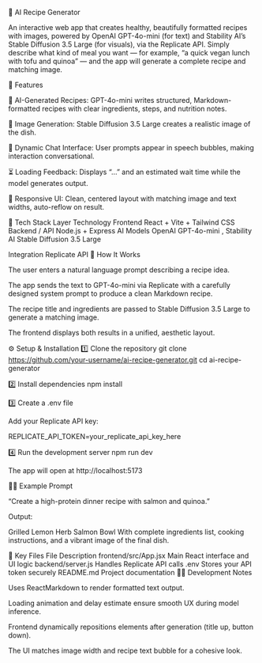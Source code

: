 🥗 AI Recipe Generator

An interactive web app that creates healthy, beautifully formatted recipes with images, powered by OpenAI GPT-4o-mini (for text) and Stability AI’s Stable Diffusion 3.5 Large (for visuals), via the Replicate API.
Simply describe what kind of meal you want — for example, “a quick vegan lunch with tofu and quinoa” — and the app will generate a complete recipe and matching image.

🚀 Features

🧠 AI-Generated Recipes: GPT-4o-mini writes structured, Markdown-formatted recipes with clear ingredients, steps, and nutrition notes.

🎨 Image Generation: Stable Diffusion 3.5 Large creates a realistic image of the dish.

💬 Dynamic Chat Interface: User prompts appear in speech bubbles, making interaction conversational.

⏳ Loading Feedback: Displays “…” and an estimated wait time while the model generates output.

🎨 Responsive UI: Clean, centered layout with matching image and text widths, auto-reflow on result.

🧩 Tech Stack
Layer	Technology
Frontend	React + Vite + Tailwind CSS
Backend / API	Node.js + Express
AI Models	OpenAI GPT-4o-mini
, Stability AI Stable Diffusion 3.5 Large

Integration	Replicate API
🧠 How It Works

The user enters a natural language prompt describing a recipe idea.

The app sends the text to GPT-4o-mini via Replicate with a carefully designed system prompt to produce a clean Markdown recipe.

The recipe title and ingredients are passed to Stable Diffusion 3.5 Large to generate a matching image.

The frontend displays both results in a unified, aesthetic layout.

⚙️ Setup & Installation
1️⃣ Clone the repository
git clone https://github.com/your-username/ai-recipe-generator.git
cd ai-recipe-generator

2️⃣ Install dependencies
npm install

3️⃣ Create a .env file

Add your Replicate API key:

REPLICATE_API_TOKEN=your_replicate_api_key_here

4️⃣ Run the development server
npm run dev


The app will open at http://localhost:5173

🧑‍🍳 Example Prompt

“Create a high-protein dinner recipe with salmon and quinoa.”

Output:

Grilled Lemon Herb Salmon Bowl
With complete ingredients list, cooking instructions, and a vibrant image of the final dish.

🧰 Key Files
File	Description
frontend/src/App.jsx	Main React interface and UI logic
backend/server.js	Handles Replicate API calls
.env	Stores your API token securely
README.md	Project documentation
🧑‍💻 Development Notes

Uses ReactMarkdown to render formatted text output.

Loading animation and delay estimate ensure smooth UX during model inference.

Frontend dynamically repositions elements after generation (title up, button down).

The UI matches image width and recipe text bubble for a cohesive look.
